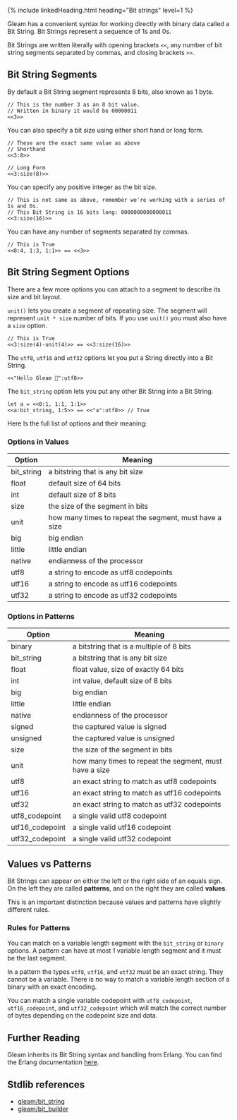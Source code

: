 {% include linkedHeading.html heading="Bit strings" level=1 %}

Gleam has a convenient syntax for working directly with binary data called a
Bit String. Bit Strings represent a sequence of 1s and 0s.

Bit Strings are written literally with opening brackets `<<`, any number of bit
string segments separated by commas, and closing brackets `>>`.

## Bit String Segments

By default a Bit String segment represents 8 bits, also known as 1 byte.

```gleam
// This is the number 3 as an 8 bit value.
// Written in binary it would be 00000011
<<3>>
```

You can also specify a bit size using either short hand or long form.

```gleam
// These are the exact same value as above
// Shorthand
<<3:8>>

// Long Form
<<3:size(8)>>
```

You can specify any positive integer as the bit size.

```gleam
// This is not same as above, remember we're working with a series of 1s and 0s.
// This Bit String is 16 bits long: 0000000000000011
<<3:size(16)>>
```

You can have any number of segments separated by commas.

```gleam
// This is True
<<0:4, 1:3, 1:1>> == <<3>>
```

## Bit String Segment Options

There are a few more options you can attach to a segment to describe its size
and bit layout.

`unit()` lets you create a segment of repeating size. The segment will
represent `unit * size` number of bits. If you use `unit()` you must also have
a `size` option.

```gleam
// This is True
<<3:size(4)-unit(4)>> == <<3:size(16)>>
```

The `utf8`, `utf16` and `utf32` options let you put a String directly into a
Bit String.

```gleam
<<"Hello Gleam 💫":utf8>>
```

The `bit_string` option lets you put any other Bit String into a Bit String.

```gleam
let a = <<0:1, 1:1, 1:1>>
<<a:bit_string, 1:5>> == <<"a":utf8>> // True
```

Here Is the full list of options and their meaning:

### Options in Values

| Option     | Meaning                                                |
| ---------- | ------------------------------------------------------ |
| bit_string | a bitstring that is any bit size                       |
| float      | default size of 64 bits                                |
| int        | default size of 8 bits                                 |
| size       | the size of the segment in bits                        |
| unit       | how many times to repeat the segment, must have a size |
| big        | big endian                                             |
| little     | little endian                                          |
| native     | endianness of the processor                            |
| utf8       | a string to encode as utf8 codepoints                  |
| utf16      | a string to encode as utf16 codepoints                 |
| utf32      | a string to encode as utf32 codepoints                 |

### Options in Patterns

| Option          | Meaning                                                |
| --------------- | ------------------------------------------------------ |
| binary          | a bitstring that is a multiple of 8 bits               |
| bit_string      | a bitstring that is any bit size                       |
| float           | float value, size of exactly 64 bits                   |
| int             | int value, default size of 8 bits                      |
| big             | big endian                                             |
| little          | little endian                                          |
| native          | endianness of the processor                            |
| signed          | the captured value is signed                           |
| unsigned        | the captured value is unsigned                         |
| size            | the size of the segment in bits                        |
| unit            | how many times to repeat the segment, must have a size |
| utf8            | an exact string to match as utf8 codepoints            |
| utf16           | an exact string to match as utf16 codepoints           |
| utf32           | an exact string to match as utf32 codepoints           |
| utf8_codepoint  | a single valid utf8 codepoint                          |
| utf16_codepoint | a single valid utf16 codepoint                         |
| utf32_codepoint | a single valid utf32 codepoint                         |

## Values vs Patterns

Bit Strings can appear on either the left or the right side of an equals sign.
On the left they are called **patterns**, and on the right they are called
**values**.

This is an important distinction because values and patterns have slightly
different rules.

### Rules for Patterns

You can match on a variable length segment with the `bit_string` or `binary`
options. A pattern can have at most 1 variable length segment and it must be
the last segment.

In a pattern the types `utf8`, `utf16`, and `utf32` must be an exact string.
They cannot be a variable. There is no way to match a variable length section
of a binary with an exact encoding.

You can match a single variable codepoint with `utf8_codepoint`,
`utf16_codepoint`, and `utf32_codepoint` which will match the correct number of
bytes depending on the codepoint size and data.

## Further Reading

Gleam inherits its Bit String syntax and handling from Erlang. You can find the
Erlang documentation
[here](https://erlang.org/doc/reference_manual/expressions.html#bit_syntax).

## Stdlib references

- [gleam/bit_string](https://hexdocs.pm/gleam_stdlib/gleam/bit_string.html)
- [gleam/bit_builder](https://hexdocs.pm/gleam_stdlib/gleam/bit_builder.html)

